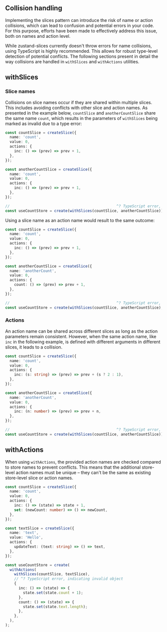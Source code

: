 ## Collision handling

Implementing the slices pattern can introduce the risk of name or action collisions, which can lead to confusion and potential errors in your code. For this purpose, efforts have been made to effectively address this issue, both on names and action level.

While zustand-slices currently doesn't throw errors for name collisions, using TypeScript is highly recommended. This allows for robust type-level detection of potential conflicts. The following sections present in detail the way collisions are handled in `withSlices` and `withActions` utilities.

## withSlices

### Slice names

Collisions on slice names occur if they are shared within multiple slices. This includes avoiding conflicts with other slice and action names. As presented in the example below, `countSlice` and `anotherCountSlice` share the same name `count`, which results in the parameters of `withSlices` being marked as invalid due to a type error:

```ts
const countSlice = createSlice({
  name: 'count',
  value: 0,
  actions: {
    inc: () => (prev) => prev + 1,
  },
});

const anotherCountSlice = createSlice({
  name: 'count',
  value: 0,
  actions: {
    inc: () => (prev) => prev + 1,
  },
});

//                                                ^? TypeScript error, indicating invalid parameters
const useCountStore = create(withSlices(countSlice, anotherCountSlice));
```

Using a slice name as an action name would result to the same outcome:

```ts
const countSlice = createSlice({
  name: 'count',
  value: 0,
  actions: {
    inc: () => (prev) => prev + 1,
  },
});

const anotherCountSlice = createSlice({
  name: 'anotherCount',
  value: 0,
  actions: {
    count: () => (prev) => prev + 1,
  },
});

//                                                ^? TypeScript error, indicating invalid parameters
const useCountStore = create(withSlices(countSlice, anotherCountSlice););
```

### Actions

An action name can be shared across different slices as long as the action parameters remain consistent. However, when the same action name, like `inc` in the following example, is defined with different arguments in different slices, it leads to a collision.

```ts
const countSlice = createSlice({
  name: 'count',
  value: 0,
  actions: {
    inc: (s: string) => (prev) => prev + (s ? 2 : 1),
  },
});

const anotherCountSlice = createSlice({
  name: 'anotherCount',
  value: 0,
  actions: {
    inc: (n: number) => (prev) => prev + n,
  },
});

//                                                ^? TypeScript error, indicating invalid parameters
const useCountStore = create(withSlices(countSlice, anotherCountSlice));
```

## withActions

When using `withActions`, the provided action names are checked compared to store names to prevent conflicts. This means that the additional store-level action names must be unique – they can't be the same as existing store-level slice or action names.

```ts
const countSlice = createSlice({
  name: 'count',
  value: 0,
  actions: {
    inc: () => (state) => state + 1,
    set: (newCount: number) => () => newCount,
  },
});

const textSlice = createSlice({
  name: 'text',
  value: 'Hello',
  actions: {
    updateText: (text: string) => () => text,
  },
});

const useCountStore = create(
  withActions(
    withSlices(countSlice, textSlice),
    // ^? TypeScript error, indicating invalid object
    {
      inc: () => (state) => {
        state.set(state.count + 1);
      },
      count: () => (state) => {
        state.set(state.text.length);
      },
    },
  ),
);
```
